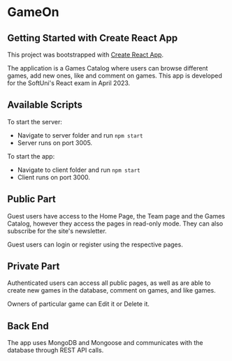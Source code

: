 # GameOn

## Getting Started with Create React App

This project was bootstrapped with [Create React App](https://github.com/facebook/create-react-app).

The application is a Games Catalog where users can browse different games, add new ones, like and comment on games. This app is developed for the SoftUni's React exam in April 2023.

## Available Scripts

To start the server: 
- Navigate to server folder and run `npm start`
- Server runs on port 3005.

To start the app: 
- Navigate to client folder and run `npm start`
- Client runs on port 3000.

## Public Part
Guest users have access to the Home Page, the Team page and the Games Catalog, however they access the pages in read-only mode.
They can also subscribe for the site's newsletter.

Guest users can login or register using the respective pages. 

## Private Part
Authenticated users can access all public pages, as well as are able to create new games in the database, comment on games, and like games.

Owners of particular game can Edit it or Delete it. 

## Back End
The app uses MongoDB and Mongoose and communicates with the database through REST API calls.

